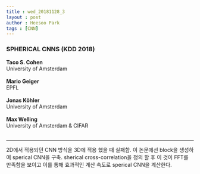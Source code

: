```yaml
---
title : wed_20181128_3
layout : post
author : Heesoo Park
tags : [CNN]
---
```


<h3>SPHERICAL CNNS (KDD 2018)</h3>


<p>

<b>Taco S. Cohen</b><Br/>
University of Amsterdam<br/><br/>
<b>Mario Geiger</b><Br/>
EPFL<br/><br/>
<b>Jonas Köhler</b><br/>
University of Amsterdam<br/><br/>
<b>Max Welling</b><br/>
University of Amsterdam & CIFAR<br/><Br/>



</p>

<hr />
<p>
2D에서 적용되던 CNN 방식을 3D에 적용 했을 때 실패함. 이 논문에선 block을 생성하여 sperical CNN을 구축. sherical cross-correlation을 정의 할 후 이 것이 FFT를 만족함을 보이고 이를 통해 효과적인 계산 속도로 sperical CNN을 계산한다.
</p>

